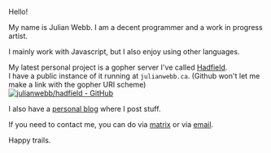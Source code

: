Hello!

My name is Julian Webb. I am a decent programmer and a work in progress artist.

I mainly work with Javascript, but I also enjoy using other languages.

My latest personal project is a gopher server I've called [Hadfield](https://github.com/julianwebb/hadfield).   
I have a public instance of it running at `julianwebb.ca`. (Github won't let me make a link with the gopher URI scheme)     
[![julianwebb/hadfield - GitHub](https://gh-card.dev/repos/julianwebb/hadfield.svg?fullname=)](https://github.com/julianwebb/hadfield)

I also have a [personal blog](https://julianwebb.ca) where I post stuff.

If you need to contact me, you can do via [matrix](https://matrix.to/#/@julian:julianwebb.ca) or via [email](mailto:email@julianwebb.ca).

Happy trails.
